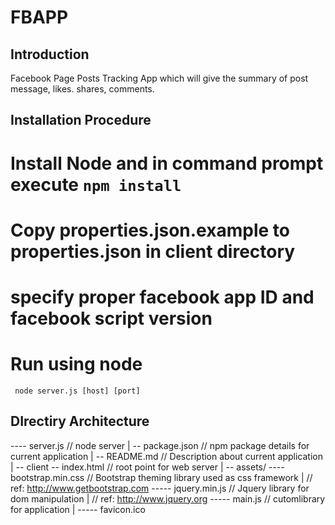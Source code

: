 # FBAPP
Introduction
------------

Facebook Page Posts Tracking App which will give the summary of post message, likes. shares, comments.

Installation Procedure
----------------------
# Install Node and in command prompt execute ```npm install```
# Copy properties.json.example to properties.json in client directory
# specify proper facebook app ID and facebook script version
# Run using node
``` node server.js [host] [port]```


DIrectiry Architecture
-----------------------

---- server.js  // node server
  |
  -- package.json // npm package details for current application
  |
  -- README.md    // Description about current application
  |
  -- client  -- index.html // root point for web server
            |
             -- assets/ ---- bootstrap.min.css // Bootstrap theming library used as css framework
                      |                       // ref: http://www.getbootstrap.com
                       ----- jquery.min.js     // Jquery library for dom manipulation
                      |                       // ref: http://www.jquery.org
                       ----- main.js           // cutomlibrary for application
		      |
		       ----- favicon.ico
